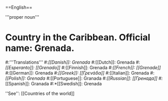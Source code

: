 ==English==

'''proper noun'''

# Country in the Caribbean. Official name: Grenada.
#:'''Translations'''
#:*[[Danish]]: Grenada
#:*[[Dutch]]: Grenada
#:*[[Esperanto]]: [[Grenado]]
#:*[[Finnish]]: Grenada
#:*[[French]]: [[Grenade]]
#:*[[German]]: Grenada
#:*[[Greek]]: [[Γρενάδα]]
#:*[[Italian]]: Grenada
#:*[[Polish]]: Grenada
#:*[[Portuguese]]: Granada
#:*[[Russian]]: [[Гренада]]
#:*[[Spanish]]: Granada
#:*[[Swedish]]: Grenada

''See'': [[Countries of the world]]